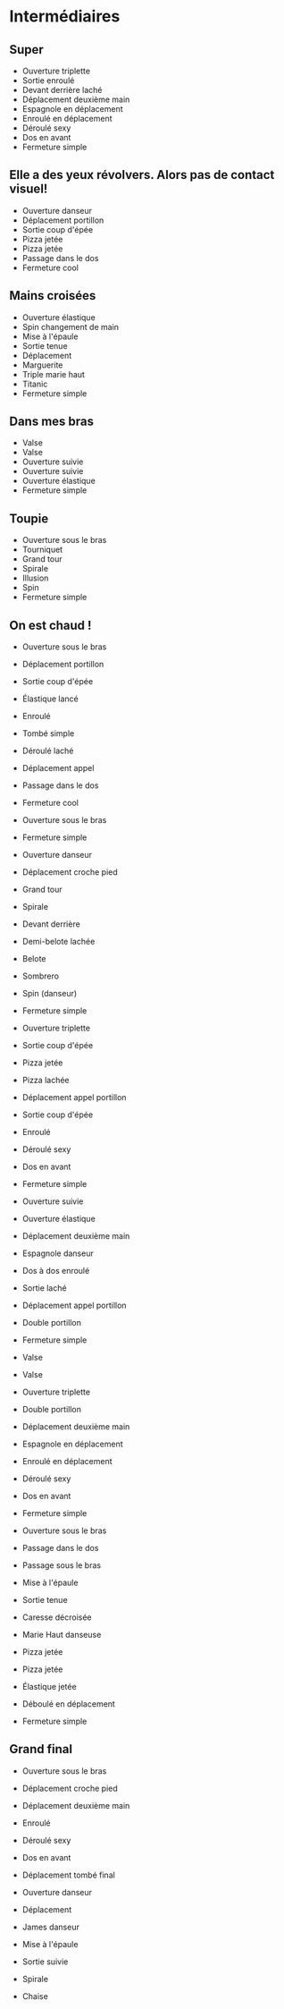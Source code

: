 Intermédiaires
==============


Super
---------------------------

- Ouverture triplette
- Sortie enroulé
- Devant derrière laché
- Déplacement deuxième main
- Espagnole en déplacement
- Enroulé en déplacement
- Déroulé sexy
- Dos en avant
- Fermeture simple

Elle a des yeux révolvers. Alors pas de contact visuel!
---------------------------

- Ouverture danseur
- Déplacement portillon
- Sortie coup d'épée
- Pizza jetée
- Pizza jetée
- Passage dans le dos
- Fermeture cool

Mains croisées
---------------------------

- Ouverture élastique
- Spin changement de main
- Mise à l'épaule
- Sortie tenue
- Déplacement
- Marguerite
- Triple marie haut
- Titanic
- Fermeture simple

Dans mes bras
---------------------------

- Valse
- Valse
- Ouverture suivie
- Ouverture suivie
- Ouverture élastique
- Fermeture simple


Toupie
-------------------

- Ouverture sous le bras
- Tourniquet
- Grand tour
- Spirale
- Illusion
- Spin
- Fermeture simple


On est chaud !
--------------

- Ouverture sous le bras
- Déplacement portillon
- Sortie coup d'épée
- Élastique lancé
- Enroulé
- Tombé simple
- Déroulé laché
- Déplacement appel
- Passage dans le dos
- Fermeture cool

- Ouverture sous le bras
- Fermeture simple
- Ouverture danseur
- Déplacement croche pied
- Grand tour
- Spirale
- Devant derrière
- Demi-belote lachée
- Belote
- Sombrero
- Spin (danseur)
- Fermeture simple

- Ouverture triplette
- Sortie coup d'épée
- Pizza jetée
- Pizza lachée
- Déplacement appel portillon
- Sortie coup d'épée
- Enroulé
- Déroulé sexy
- Dos en avant
- Fermeture simple

- Ouverture suivie
- Ouverture élastique
- Déplacement deuxième main
- Espagnole danseur
- Dos à dos enroulé
- Sortie laché
- Déplacement appel portillon
- Double portillon
- Fermeture simple

- Valse
- Valse
- Ouverture triplette
- Double portillon
- Déplacement deuxième main
- Espagnole en déplacement
- Enroulé en déplacement
- Déroulé sexy
- Dos en avant
- Fermeture simple

- Ouverture sous le bras
- Passage dans le dos
- Passage sous le bras
- Mise à l'épaule
- Sortie tenue
- Caresse décroisée
- Marie Haut danseuse
- Pizza jetée
- Pizza jetée
- Élastique jetée
- Déboulé en déplacement
- Fermeture simple

Grand final
-----------------

- Ouverture sous le bras
- Déplacement croche pied
- Déplacement deuxième main
- Enroulé
- Déroulé sexy
- Dos en avant
- Déplacement tombé final

- Ouverture danseur
- Déplacement
- James danseur
- Mise à l'épaule
- Sortie suivie
- Spirale
- Chaise

